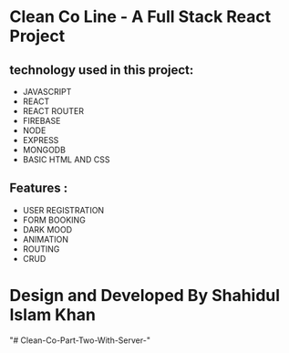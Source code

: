 # Clean Co Line - A Full Stack React Project

## technology used in this project:

* JAVASCRIPT
* REACT
* REACT ROUTER 
* FIREBASE
* NODE 
* EXPRESS
* MONGODB
* BASIC HTML AND CSS  

## Features : 

* USER REGISTRATION
* FORM BOOKING
* DARK MOOD
* ANIMATION
* ROUTING
* CRUD 

# Design and Developed By Shahidul Islam Khan
"# Clean-Co-Part-Two-With-Server-" 
